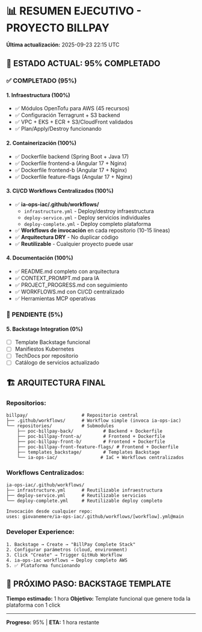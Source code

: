 # 📊 RESUMEN EJECUTIVO - PROYECTO BILLPAY

**Última actualización:** 2025-09-23 22:15 UTC

## 🎯 ESTADO ACTUAL: 95% COMPLETADO

### ✅ **COMPLETADO (95%)**

#### **1. Infraestructura (100%)**
- ✅ Módulos OpenTofu para AWS (45 recursos)
- ✅ Configuración Terragrunt + S3 backend
- ✅ VPC + EKS + ECR + S3/CloudFront validados
- ✅ Plan/Apply/Destroy funcionando

#### **2. Containerización (100%)**
- ✅ Dockerfile backend (Spring Boot + Java 17)
- ✅ Dockerfile frontend-a (Angular 17 + Nginx)
- ✅ Dockerfile frontend-b (Angular 17 + Nginx)
- ✅ Dockerfile feature-flags (Angular 17 + Nginx)

#### **3. CI/CD Workflows Centralizados (100%)**
- ✅ **ia-ops-iac/.github/workflows/**
  - `infrastructure.yml` - Deploy/destroy infraestructura
  - `deploy-service.yml` - Deploy servicios individuales
  - `deploy-complete.yml` - Deploy completo plataforma
- ✅ **Workflows de invocación** en cada repositorio (10-15 líneas)
- ✅ **Arquitectura DRY** - No duplicar código
- ✅ **Reutilizable** - Cualquier proyecto puede usar

#### **4. Documentación (100%)**
- ✅ README.md completo con arquitectura
- ✅ CONTEXT_PROMPT.md para IA
- ✅ PROJECT_PROGRESS.md con seguimiento
- ✅ WORKFLOWS.md con CI/CD centralizado
- ✅ Herramientas MCP operativas

### 🔄 **PENDIENTE (5%)**

#### **5. Backstage Integration (0%)**
- [ ] Template Backstage funcional
- [ ] Manifiestos Kubernetes
- [ ] TechDocs por repositorio
- [ ] Catálogo de servicios actualizado

## 🏗️ **ARQUITECTURA FINAL**

### **Repositorios:**
```
billpay/                    # Repositorio central
├── .github/workflows/      # Workflow simple (invoca ia-ops-iac)
└── repositories/           # Submodules
    ├── poc-billpay-back/           # Backend + Dockerfile
    ├── poc-billpay-front-a/        # Frontend + Dockerfile  
    ├── poc-billpay-front-b/        # Frontend + Dockerfile
    ├── poc-billpay-front-feature-flags/ # Frontend + Dockerfile
    ├── templates_backstage/        # Templates Backstage
    └── ia-ops-iac/                # IaC + Workflows centralizados
```

### **Workflows Centralizados:**
```
ia-ops-iac/.github/workflows/
├── infrastructure.yml      # Reutilizable infraestructura
├── deploy-service.yml      # Reutilizable servicios
└── deploy-complete.yml     # Reutilizable deploy completo

Invocación desde cualquier repo:
uses: giovanemere/ia-ops-iac/.github/workflows/[workflow].yml@main
```

### **Developer Experience:**
```
1. Backstage → Create → "BillPay Complete Stack"
2. Configurar parámetros (cloud, environment)  
3. Click "Create" → Trigger GitHub Workflow
4. ia-ops-iac workflows → Deploy completo AWS
5. ✅ Plataforma funcionando
```

## 🎯 **PRÓXIMO PASO: BACKSTAGE TEMPLATE**

**Tiempo estimado:** 1 hora
**Objetivo:** Template funcional que genere toda la plataforma con 1 click

---
**Progreso:** 95% | **ETA:** 1 hora restante
